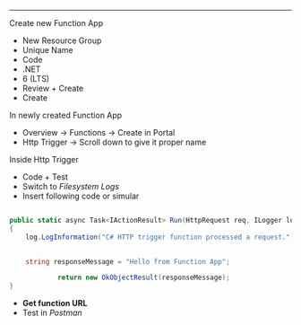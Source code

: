 -----------------

Create new Function App
  - New Resource Group
  - Unique Name
  - Code
  - .NET
  - 6 (LTS)
  - Review + Create
  - Create

In newly created Function App
  - Overview -> Functions -> Create in Portal
  - Http Trigger -> Scroll down to give it proper name
  
Inside Http Trigger
  - Code + Test
  - Switch to *Filesystem Logs*
  - Insert following code or simular
  
```csharp

public static async Task<IActionResult> Run(HttpRequest req, ILogger log)
{
    log.LogInformation("C# HTTP trigger function processed a request.");

    
    string responseMessage = "Hello from Function App";

            return new OkObjectResult(responseMessage);
}

```

  - **Get function URL**
  - Test in *Postman*
